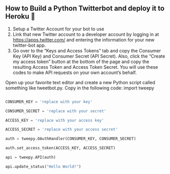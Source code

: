 ## How to Build a Python Twitterbot and deploy it to Heroku :robot: 

1. Setup a Twitter Account for your bot to use
2. Link that new Twitter account to a developer account by logging in at https://apps.twitter.com/ and entering the information for your new twitter-bot app.
3. Go over to the “Keys and Access Tokens” tab and copy the Consumer Key (API Key) and Consumer Secret (API Secret). Also, click the “Create my access token” button at the bottom of the page and copy the resulting Access Token and Access Token Secret. You will use these codes to make API requests on your own account’s behalf.

Open up your favorite text editor and create a new Python script called something like tweetbot.py. Copy in the following code:
import tweepy

```python

CONSUMER_KEY = 'replace with your key'

CONSUMER_SECRET = 'replace with your secret'

ACCESS_KEY = 'replace with your access key'

ACCESS_SECRET = 'replace with your access secret'

auth = tweepy.OAuthHandler(CONSUMER_KEY, CONSUMER_SECRET)

auth.set_access_token(ACCESS_KEY, ACCESS_SECRET)

api = tweepy.API(auth)

api.update_status("Hello World!")

```

